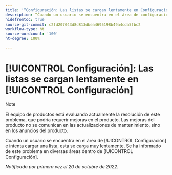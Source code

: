 ```yaml
---
title: '“Configuración: Las listas se cargan lentamente en Configuración”'
description: “Cuando un usuario se encuentra en el área de configuración e intenta cargar una lista, esta se carga muy lentamente. Se ha informado de este problema en diversas áreas dentro de Configuración”.
hidefromtoc: true
source-git-commit: c2fd207043d8d813dbea4695198b49a4cda5fbc2
workflow-type: ht
source-wordcount: '100'
ht-degree: 100%

---
```



# [!UICONTROL Configuración]: Las listas se cargan lentamente en [!UICONTROL Configuración]

>[!NOTE]
>
>El equipo de productos está evaluando actualmente la resolución de este problema, que podría requerir mejoras en el producto. Las mejoras del producto no se comunican en las actualizaciones de mantenimiento, sino en los anuncios del producto.

Cuando un usuario se encuentra en el área de [!UICONTROL Configuración] e intenta cargar una lista, esta se carga muy lentamente. Se ha informado de este problema en diversas áreas dentro de [!UICONTROL Configuración].

_Notificado por primera vez el 20 de octubre de 2022._

